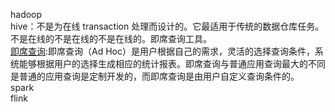 hadoop    
hive：不是为在线 transaction 处理而设计的。它最适用于传统的数据仓库任务。 不是在线的不是在线的不是在线的。即席查询工具。         
[即席查询](https://baike.baidu.com/item/%E5%8D%B3%E5%B8%AD%E6%9F%A5%E8%AF%A2):即席查询（Ad Hoc）是用户根据自己的需求，灵活的选择查询条件，系统能够根据用户的选择生成相应的统计报表。即席查询与普通应用查询最大的不同是普通的应用查询是定制开发的，而即席查询是由用户自定义查询条件的。         
spark      
flink
